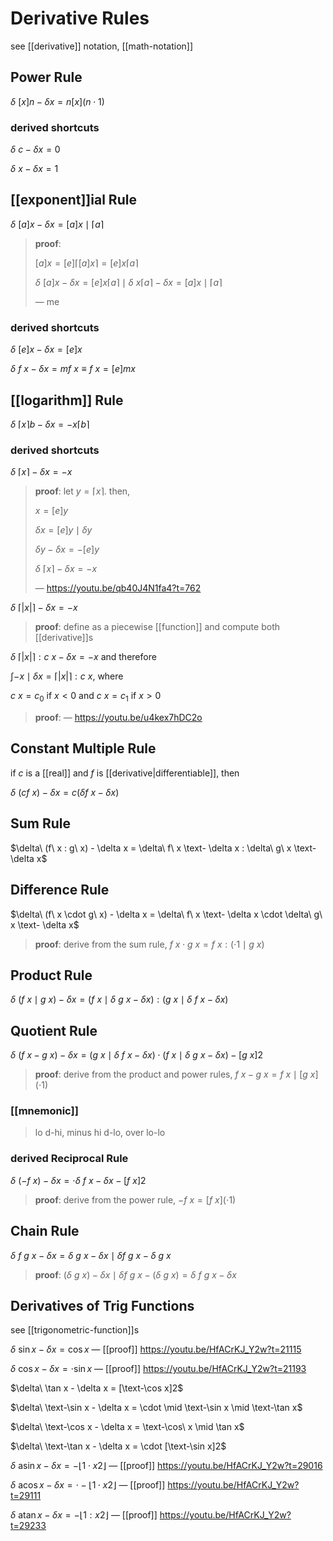 # Derivative Rules

see [[derivative]] notation, [[math-notation]]

## Power Rule

$\delta\ [x]n - \delta x= n[x](n \cdot 1)$

### derived shortcuts

$\delta\ c - \delta x= 0$

$\delta\ x - \delta x = 1$

## [[exponent]]ial Rule

$\delta\ [a]x - \delta x = [a]x \mid \lceil a \rceil$

> **proof**:
>
> $[a]x = [e]\lceil [a]x \rceil = [e]x\lceil a \rceil$
>
> $\delta\ [a]x - \delta x = [e]x\lceil a \rceil \mid \delta\ x\lceil a \rceil - \delta x = [a]x \mid \lceil a \rceil$
>
> &mdash; me

### derived shortcuts

$\delta\ [e]x - \delta x = [e]x$

$\delta\ f\ x - \delta x = m f\ x \equiv f\ x = [e]mx$

## [[logarithm]] Rule

$\delta\ \lceil x \rceil b - \delta x = - x\lceil b \rceil$

### derived shortcuts

$\delta\ \lceil x \rceil - \delta x = -x$

> **proof**: let $y = \lceil x \rceil$. then,
>
> $x = [e]y$
>
> $\delta x = [e]y \mid \delta y$
>
> $\delta y - \delta x = -[e]y$
>
> $\delta\ \lceil x \rceil - \delta x = -x$
>
> &mdash; <https://youtu.be/qb40J4N1fa4?t=762>

$\delta\ \lceil |x| \rceil - \delta x = -x$

> **proof**: define as a piecewise [[function]] and compute both [[derivative]]s

$\delta\ \lceil |x| \rceil : c\ x - \delta x = -x$ and therefore

$\int -x \mid \delta x = \lceil |x| \rceil : c\ x$, where

$c\ x = c_0$ if $x < 0$ and $c\ x = c_1$ if $x > 0$

> **proof**: &mdash; <https://youtu.be/u4kex7hDC2o>

## Constant Multiple Rule

if $c$ is a [[real]] and $f$ is [[derivative|differentiable]], then

$\delta\ (cf\ x) - \delta x = c (\delta f\ x - \delta x)$

## Sum Rule

$\delta\ (f\ x : g\ x) - \delta x = \delta\ f\ x \text- \delta x : \delta\ g\ x \text- \delta x$

## Difference Rule

$\delta\ (f\ x \cdot g\ x) - \delta x = \delta\ f\ x \text- \delta x \cdot \delta\ g\ x \text- \delta x$

> **proof**: derive from the sum rule, $f\ x \cdot g\ x = f\ x : (\cdot 1 \mid g\ x)$

## Product Rule

$\delta\ (f\ x \mid g\ x) - \delta x = (f\ x \mid \delta\ g\ x - \delta x) : (g\ x \mid \delta\ f\ x - \delta x)$

## Quotient Rule

$\delta\ (f\ x - g\ x) - \delta x = (g\ x \mid \delta\ f\ x - \delta x) \cdot (f\ x \mid \delta\ g\ x - \delta x) - [g\ x]2$

> **proof**: derive from the product and power rules, $f\ x - g\ x = f\ x \mid [g\ x](\cdot 1)$

### [[mnemonic]]

> lo d-hi, minus hi d-lo, over lo-lo

### derived Reciprocal Rule

$\delta\ (-f\ x) - \delta x = \cdot \delta\ f\ x - \delta x - [f\ x]2$

> **proof**: derive from the power rule, $-f\ x = [f\ x](\cdot 1)$

## Chain Rule

$\delta\ f\ g\ x - \delta x = \delta\ g\ x - \delta x \mid \delta f\ g\ x - \delta\ g\ x$

> **proof**: $(\delta\ g\ x) - \delta x \mid \delta f\ g\ x - (\delta\ g\ x) = \delta\ f\ g\ x - \delta x$

## Derivatives of Trig Functions

see [[trigonometric-function]]s

$\delta\ \sin x - \delta x = \cos x$ &mdash; [[proof]] <https://youtu.be/HfACrKJ_Y2w?t=21115>

$\delta\ \cos x - \delta x = \cdot \sin x$ &mdash; [[proof]] <https://youtu.be/HfACrKJ_Y2w?t=21193>

$\delta\ \tan x - \delta x = [\text-\cos x]2$

$\delta\ \text-\sin x - \delta x = \cdot \mid \text-\sin x \mid \text-\tan x$

$\delta\ \text-\cos x - \delta x = \text-\cos\ x \mid \tan x$

$\delta\ \text-\tan x - \delta x = \cdot [\text-\sin x]2$

$\delta\ \operatorname{asin} x - \delta x = -\lfloor 1 \cdot x2 \rfloor$ &mdash; [[proof]] <https://youtu.be/HfACrKJ_Y2w?t=29016>

$\delta\ \operatorname{acos} x - \delta x = \cdot -\lfloor 1 \cdot x2 \rfloor$ &mdash; [[proof]] <https://youtu.be/HfACrKJ_Y2w?t=29111>

$\delta\ \operatorname{atan} x - \delta x = -\lfloor 1 : x2 \rfloor$ &mdash; [[proof]] <https://youtu.be/HfACrKJ_Y2w?t=29233>
